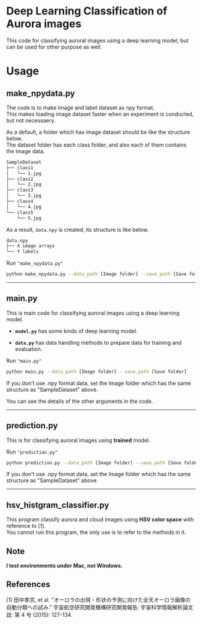 # Deep Learning Classification of Aurora images

This code for classifying auroral images using a deep learning model, but can be used for other purpose as well.

# Usage
## make_npydata.py

The code is to make Image and label dataset as npy format.<br>
This makes loading image dataset faster when an experiment is conducted, but not necessaery.

As a default, a folder which has image dataset should be like the structure below.<br>
The dataset folder has each class folder, and also each of them contains the image data.

```bash
SampleDataset
├── class1
│   └── 1.jpg
├── class2
│   └── 2.jpg
├── class3
│   └── 3.jpg
├── class4
│   └── 4.jpg
└── class5
    └── 5.jpg
```

As a result, `data.npy` is created, its structure is like below.

```bash
data.npy
├── X image arrays
└── Y labels
```

Run `"make_npydata.py"`

```bash
python make_npydata.py --data_path [Image folder] --save_path [Save folder] --img_size [image size]
```

---

## main.py

This is main code for classifying auroral images using a deep learning model.

- **`model.py`** has some kinds of deep learning model.

- **`data.py`** has data handling methods to prepare data for training and evaluation.


Run `"main.py"`

```bash
python main.py --data_path [Image folder] --save_path [Save folder]
```

If you don't use .npy format data, set the Image folder which has the same structure as "SampleDataset" above. <br>

You can see the details of the other arguments in the code.

---

## prediction.py

This is for classifying auroral images using **trained** model.

Run `"prediction.py"`

```bash
python prediction.py --data_path [Image folder] --save_path [Save folder] --fps 20.0
```

If you don't use .npy format data, set the Image folder which has the same structure as "SampleDataset" above. <br>

---

## hsv_histgram_classifier.py

This program classify aurora and cloud images using **HSV color space** with reference to [1].<br>
You cannot run this program, the only use is to refer to the methods in it.


## Note

**I test environments under Mac, not Windows.**

## References

[1] 田中孝宗, et al. "オーロラの出現・形状の予測に向けた全天オーロラ画像の自動分類への試み." 宇宙航空研究開発機構研究開発報告: 宇宙科学情報解析論文誌: 第 4 号 (2015): 127-134.

